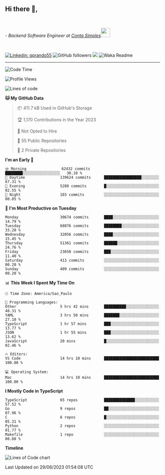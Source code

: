 <h2>Hi there  👋,</h2> </br>

<p><em>- Backend Software Engineer at <a href="https://contasimples.com">Conta Simples</a><img src="https://media.giphy.com/media/WUlplcMpOCEmTGBtBW/giphy.gif" width="30"> 
</em></p></br>


[![Linkedin: gprando55](https://img.shields.io/badge/-gprando55-blue?style=flat-square&logo=Linkedin&logoColor=white&link=https://www.linkedin.com/in/prandogabriel/)](https://www.linkedin.com/in/prandogabriel)
![GitHub followers](https://img.shields.io/github/followers/prandogabriel?label=Follow&style=social)
![](https://visitor-badge.glitch.me/badge?page_id=prandogabriel.prandogabriel)
![Waka Readme](https://github.com/prandogabriel/prandogabriel/workflows/Waka%20Readme/badge.svg)

---
<!--START_SECTION:waka-->
![Code Time](http://img.shields.io/badge/Code%20Time-2%2C464%20hrs%2031%20mins-blue)

![Profile Views](http://img.shields.io/badge/Profile%20Views-0-blue)

![Lines of code](https://img.shields.io/badge/From%20Hello%20World%20I%27ve%20Written-248.4%20million%20lines%20of%20code-blue)

**🐱 My GitHub Data** 

> 📦 411.7 kB Used in GitHub's Storage 
 > 
> 🏆 1,170 Contributions in the Year 2023
 > 
> 🚫 Not Opted to Hire
 > 
> 📜 55 Public Repositories 
 > 
> 🔑 2 Private Repositories 
 > 
**I'm an Early 🐤** 

```text
🌞 Morning                62432 commits       ████████░░░░░░░░░░░░░░░░░   30.10 % 
🌆 Daytime                139624 commits      █████████████████░░░░░░░░   67.31 % 
🌃 Evening                5280 commits        █░░░░░░░░░░░░░░░░░░░░░░░░   02.55 % 
🌙 Night                  103 commits         ░░░░░░░░░░░░░░░░░░░░░░░░░   00.05 % 
```
📅 **I'm Most Productive on Tuesday** 

```text
Monday                   30674 commits       ████░░░░░░░░░░░░░░░░░░░░░   14.79 % 
Tuesday                  68876 commits       ████████░░░░░░░░░░░░░░░░░   33.20 % 
Wednesday                32056 commits       ████░░░░░░░░░░░░░░░░░░░░░   15.45 % 
Thursday                 51361 commits       ██████░░░░░░░░░░░░░░░░░░░   24.76 % 
Friday                   23650 commits       ███░░░░░░░░░░░░░░░░░░░░░░   11.40 % 
Saturday                 413 commits         ░░░░░░░░░░░░░░░░░░░░░░░░░   00.20 % 
Sunday                   409 commits         ░░░░░░░░░░░░░░░░░░░░░░░░░   00.20 % 
```


📊 **This Week I Spent My Time On** 

```text
🕑︎ Time Zone: America/Sao_Paulo

💬 Programming Languages: 
Other                    5 hrs 42 mins       ██████████░░░░░░░░░░░░░░░   40.31 % 
YAML                     3 hrs 50 mins       ███████░░░░░░░░░░░░░░░░░░   27.10 % 
TypeScript               1 hr 57 mins        ███░░░░░░░░░░░░░░░░░░░░░░   13.77 % 
JSON                     1 hr 55 mins        ███░░░░░░░░░░░░░░░░░░░░░░   13.62 % 
JavaScript               20 mins             █░░░░░░░░░░░░░░░░░░░░░░░░   02.46 % 

🔥 Editors: 
VS Code                  14 hrs 10 mins      █████████████████████████   100.00 % 

💻 Operating System: 
Mac                      14 hrs 10 mins      █████████████████████████   100.00 % 
```

**I Mostly Code in TypeScript** 

```text
TypeScript               65 repos            ██████████████░░░░░░░░░░░   57.52 % 
Go                       9 repos             ██░░░░░░░░░░░░░░░░░░░░░░░   07.96 % 
C                        6 repos             █░░░░░░░░░░░░░░░░░░░░░░░░   05.31 % 
Python                   2 repos             ░░░░░░░░░░░░░░░░░░░░░░░░░   01.77 % 
Makefile                 1 repo              ░░░░░░░░░░░░░░░░░░░░░░░░░   00.88 % 
```



**Timeline**

![Lines of Code chart](https://raw.githubusercontent.com/prandogabriel/prandogabriel/master/assets/bar_graph.png)


 Last Updated on 29/06/2023 01:54:08 UTC
<!--END_SECTION:waka-->
